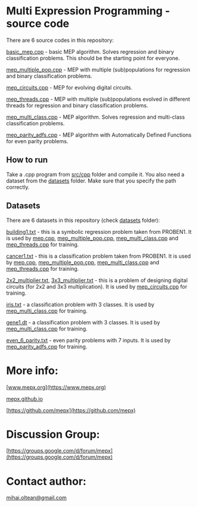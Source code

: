 # Multi Expression Programming - source code

There are 6 source codes in this repository:

[basic_mep.cpp](src/cpp/basic_mep.cpp) - basic MEP algorithm. Solves regression and binary classification problems. This should be the starting point for everyone.

[mep_multiple_pop.cpp](src/cpp/mep_multiple_pop.cpp) - MEP with multiple (sub)populations for regression and binary classification problems.

[mep_circuits.cpp](src/cpp/mep_circuits.cpp) - MEP for evolving digital circuits.

[mep_threads.cpp](src/cpp/mep_threads.cpp) - MEP with multiple (sub)populations evolved in different threads for regression and binary classification problems.

[mep_multi_class.cpp](src/cpp/mep_multi_class.cpp) - MEP algorithm. Solves regression and multi-class classification problems.

[mep_parity_adfs.cpp](src/cpp/mep_parity_adfs.cpp) - MEP algorithm with Automatically Defined Functions for even parity problems.

## How to run

Take a .cpp program from [src/cpp](src/cpp) folder and compile it.
You also need a dataset from the [datasets](datasets) folder. Make sure that you specify the path correctly.

## Datasets

There are 6 datasets in this repository (check [datasets](datasets) folder):

[building1.txt](datasets/building1.txt) - this is a symbolic regression problem taken from PROBEN1. It is used by [mep.cpp](src/cpp/mep.cpp), [mep_multiple_pop.cpp](src/cpp/mep_multiple_pop.cpp), [mep_multi_class.cpp](src/cpp/mep_multi_class.cpp) and [mep_threads.cpp](src/cpp/mep_threads.cpp) for training.

[cancer1.txt](datasets/cancer1.txt) - this is a classification problem taken from PROBEN1. It is used by [mep.cpp](src/cpp/mep.cpp), [mep_multiple_pop.cpp](src/cpp/mep_multiple_pop.cpp), [mep_multi_class.cpp](src/cpp/mep_multi_class.cpp) and [mep_threads.cpp](src/cpp/mep_threads.cpp) for training.

[2x2_multiplier.txt](datasets/2x2_multiplier.txt), [3x3_multiplier.txt](datasets/3x3_multiplier.txt) - this is a problem of designing digital circuits (for 2x2 and 3x3 multiplication). It is used by [mep_circuits.cpp](src/cpp/mep_circuits.cpp) for training.

[iris.txt](datasets/iris.txt) - a classification problem with 3 classes. It is used by [mep_multi_class.cpp](src/cpp/mep_multi_class.cpp) for training.

[gene1.dt](datasets/gene1.dt) - a classification problem with 3 classes. It is used by [mep_multi_class.cpp](src/cpp/mep_multi_class.cpp) for training.

[even_6_parity.txt](datasets/even_6_parity.txt) - even parity problems with 7 inputs. It is used by [mep_parity_adfs.cpp](src/cpp/mep_parity_adfs.cpp) for training.

# More info:

[www.mepx.org](https://www.mepx.org)

[mepx.github.io](https://mepx.github.io)

[https://github.com/mepx](https://github.com/mepx)

# Discussion Group:

[https://groups.google.com/d/forum/mepx](https://groups.google.com/d/forum/mepx)

# Contact author:

mihai.oltean@gmail.com
